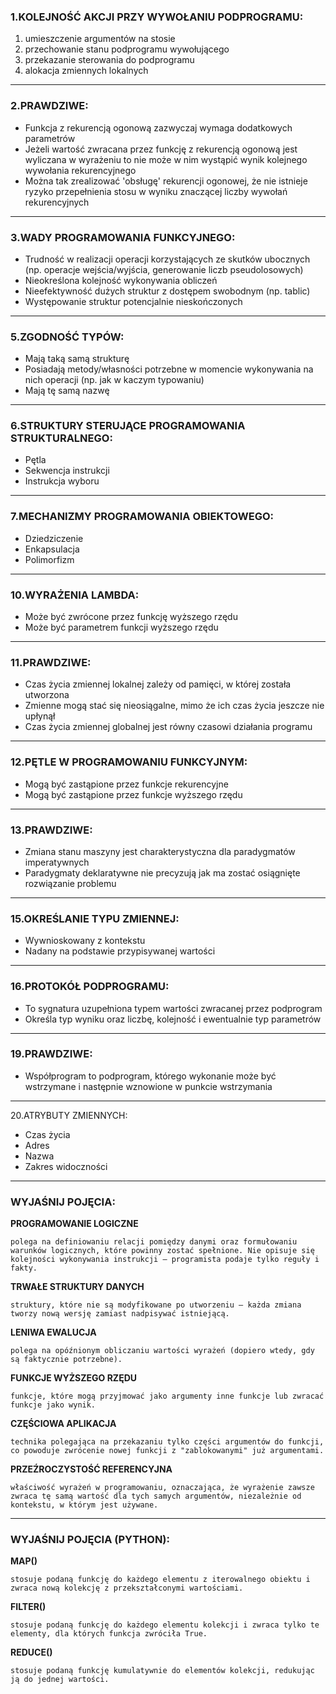 ### 1.KOLEJNOŚĆ AKCJI PRZY WYWOŁANIU PODPROGRAMU:
  1. umieszczenie argumentów na stosie
  2. przechowanie stanu podprogramu wywołującego
  3. przekazanie sterowania do podprogramu
  4. alokacja zmiennych lokalnych
---
### 2.PRAWDZIWE:
  - Funkcja z rekurencją ogonową zazwyczaj wymaga dodatkowych parametrów
  - Jeżeli wartość zwracana przez funkcję z rekurencją ogonową jest wyliczana w wyrażeniu to nie może w nim wystąpić wynik kolejnego wywołania rekurencyjnego
  - Można tak zrealizować 'obsługę' rekurencji ogonowej, że nie istnieje ryzyko przepełnienia stosu w wyniku znaczącej liczby wywołań rekurencyjnych
---
### 3.WADY PROGRAMOWANIA FUNKCYJNEGO:
  - Trudność w realizacji operacji korzystających ze skutków ubocznych (np. operacje wejścia/wyjścia, generowanie liczb pseudolosowych)
  - Nieokreślona kolejność wykonywania obliczeń
  - Nieefektywność dużych struktur z dostępem swobodnym (np. tablic)
  - Występowanie struktur potencjalnie nieskończonych
---
### 5.ZGODNOŚĆ TYPÓW:
  - Mają taką samą strukturę
  - Posiadają metody/własności potrzebne w momencie wykonywania na nich operacji (np. jak w kaczym typowaniu)
  - Mają tę samą nazwę
---
### 6.STRUKTURY STERUJĄCE PROGRAMOWANIA STRUKTURALNEGO:
  - Pętla
  - Sekwencja instrukcji
  - Instrukcja wyboru
---
### 7.MECHANIZMY PROGRAMOWANIA OBIEKTOWEGO:
  - Dziedziczenie
  - Enkapsulacja
  - Polimorfizm
---
### 10.WYRAŻENIA LAMBDA:
  - Może być zwrócone przez funkcję wyższego rzędu
  - Może być parametrem funkcji wyższego rzędu
---
### 11.PRAWDZIWE:
  - Czas życia zmiennej lokalnej zależy od pamięci, w której została utworzona
  - Zmienne mogą stać się nieosiągalne, mimo że ich czas życia jeszcze nie upłynął
  - Czas życia zmiennej globalnej jest równy czasowi działania programu
---
### 12.PĘTLE W PROGRAMOWANIU FUNKCYJNYM:
  - Mogą być zastąpione przez funkcje rekurencyjne
  - Mogą być zastąpione przez funkcje wyższego rzędu
---
### 13.PRAWDZIWE:
  - Zmiana stanu maszyny jest charakterystyczna dla paradygmatów imperatywnych
  - Paradygmaty deklaratywne nie precyzują jak ma zostać osiągnięte rozwiązanie problemu
---
### 15.OKREŚLANIE TYPU ZMIENNEJ:
  - Wywnioskowany z kontekstu
  - Nadany na podstawie przypisywanej wartości
---
### 16.PROTOKÓŁ PODPROGRAMU:
  - To sygnatura uzupełniona typem wartości zwracanej przez podprogram
  - Określa typ wyniku oraz liczbę, kolejność i ewentualnie typ parametrów
---
### 19.PRAWDZIWE:
  - Współprogram to podprogram, którego wykonanie może być wstrzymane i następnie wznowione w punkcie wstrzymania
---
20.ATRYBUTY ZMIENNYCH:
  - Czas życia
  - Adres
  - Nazwa
  - Zakres widoczności
---
### WYJAŚNIJ POJĘCIA:
**PROGRAMOWANIE LOGICZNE**
```
polega na definiowaniu relacji pomiędzy danymi oraz formułowaniu warunków logicznych, które powinny zostać spełnione. Nie opisuje się kolejności wykonywania instrukcji – programista podaje tylko reguły i fakty.
```
**TRWAŁE STRUKTURY DANYCH**
```
struktury, które nie są modyfikowane po utworzeniu – każda zmiana tworzy nową wersję zamiast nadpisywać istniejącą.
```
**LENIWA EWALUCJA** 
```
polega na opóźnionym obliczaniu wartości wyrażeń (dopiero wtedy, gdy są faktycznie potrzebne).
```
**FUNKCJE WYŻSZEGO RZĘDU**
```
funkcje, które mogą przyjmować jako argumenty inne funkcje lub zwracać funkcje jako wynik.
```
**CZĘŚCIOWA APLIKACJA**
```
technika polegająca na przekazaniu tylko części argumentów do funkcji, co powoduje zwrócenie nowej funkcji z "zablokowanymi" już argumentami.
```
**PRZEŹROCZYSTOŚĆ REFERENCYJNA** 
```
właściwość wyrażeń w programowaniu, oznaczająca, że wyrażenie zawsze zwraca tę samą wartość dla tych samych argumentów, niezależnie od kontekstu, w którym jest używane.
```
---
### WYJAŚNIJ POJĘCIA (PYTHON):
**MAP()**
```
stosuje podaną funkcję do każdego elementu z iterowalnego obiektu i zwraca nową kolekcję z przekształconymi wartościami.
```
**FILTER()**
```
stosuje podaną funkcję do każdego elementu kolekcji i zwraca tylko te elementy, dla których funkcja zwróciła True.
```
**REDUCE()**
```
stosuje podaną funkcję kumulatywnie do elementów kolekcji, redukując ją do jednej wartości.
```
